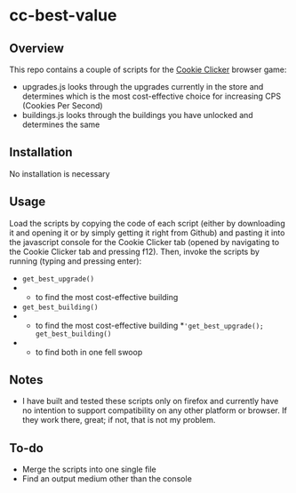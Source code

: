 # cc-best-value
## Overview
This repo contains a couple of scripts for the [Cookie Clicker](https://orteil.dashnet.org/cookieclicker/) browser game: 

 * upgrades.js looks through the upgrades currently in the store and determines which is the most cost-effective choice for increasing CPS (Cookies Per Second)
 * buildings.js looks through the buildings you have unlocked and determines the same
 
 
## Installation

No installation is necessary

## Usage

Load the scripts by copying the code of each script (either by downloading it and opening it or by simply getting it right from Github) and pasting it into the javascript console for the Cookie Clicker tab (opened by navigating to the Cookie Clicker tab and pressing f12). Then, invoke the scripts by running (typing and pressing enter):  

 * `get_best_upgrade()`
 * * to find the most cost-effective building
 * `get_best_building()`
 * * to find the most cost-effective building
 *`'get_best_upgrade(); get_best_building()`
 * * to find both in one fell swoop

## Notes  

 * I have built and tested these scripts only on firefox and currently have no intention to support compatibility on any other platform or browser. If they work there, great; if not, that is not my problem.
 
## To-do  

 * Merge the scripts into one single file 
 * Find an output medium other than the console
